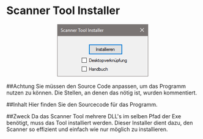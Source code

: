 ﻿# Scanner Tool Installer
<p align="center">
  <img src="Screenshot.png">
</p>

##Achtung
Sie müssen den Source Code anpassen, um das Programm nutzen zu können. Die Stellen, an denen das nötig ist, wurden kommentiert.

##Inhalt
Hier finden Sie den Sourcecode für das Programm.

##Zweck
Da das Scanner Tool mehrere DLL's im selben Pfad der Exe benötigt, muss das Tool installiert werden. Dieser Installer dient dazu, den Scanner so effizient und einfach wie nur möglich zu installieren.